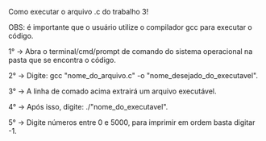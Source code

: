 Como executar o arquivo .c do trabalho 3!

OBS: é importante que o usuário utilize o compilador gcc para executar o código.

1° -> Abra o terminal/cmd/prompt de comando do sistema operacional na pasta que se encontra o código.

2° -> Digite: gcc "nome_do_arquivo.c" -o "nome_desejado_do_executavel".  

3° -> A linha de comado acima extrairá um arquivo executável.  

4° -> Após isso, digite: ./"nome_do_executavel".

5° -> Digite números entre 0 e 5000, para imprimir em ordem basta digitar -1.
